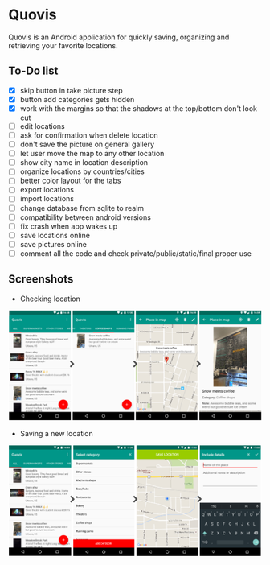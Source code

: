 # Quovis
Quovis is an Android application for quickly saving, organizing and retrieving your favorite locations.

## To-Do list
- [x] skip button in take picture step
- [x] button add categories gets hidden
- [x] work with the margins so that the shadows at the top/bottom don't look cut
- [ ] edit locations
- [ ] ask for confirmation when delete location
- [ ] don't save the picture on general gallery
- [ ] let user move the map to any other location
- [ ] show city name in location description
- [ ] organize locations by countries/cities
- [ ] better color layout for the tabs
- [ ] export locations
- [ ] import locations
- [ ] change database from sqlite to realm
- [ ] compatibility between android versions
- [ ] fix crash when app wakes up
- [ ] save locations online
- [ ] save pictures online
- [ ] comment all the code and check private/public/static/final proper use

## Screenshots

- Checking location

![Checking location steps](/screenshots/loading_loc.png "Checking location steps")

- Saving a new location

![Saving location steps](/screenshots/saving_loc.png "Saving location steps")
